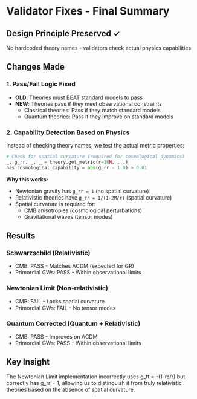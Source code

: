 # Validator Fixes - Final Summary

## Design Principle Preserved ✓
No hardcoded theory names - validators check actual physics capabilities

## Changes Made

### 1. Pass/Fail Logic Fixed
- **OLD**: Theories must BEAT standard models to pass
- **NEW**: Theories pass if they meet observational constraints
  - Classical theories: Pass if they match standard models
  - Quantum theories: Pass if they improve on standard models

### 2. Capability Detection Based on Physics
Instead of checking theory names, we test the actual metric properties:

```python
# Check for spatial curvature (required for cosmological dynamics)
_, g_rr, _, _ = theory.get_metric(r=10M, ...)
has_cosmological_capability = abs(g_rr - 1.0) > 0.01
```

**Why this works:**
- Newtonian gravity has `g_rr = 1` (no spatial curvature)
- Relativistic theories have `g_rr = 1/(1-2M/r)` (spatial curvature)
- Spatial curvature is required for:
  - CMB anisotropies (cosmological perturbations)
  - Gravitational waves (tensor modes)

## Results

### Schwarzschild (Relativistic)
- CMB: PASS - Matches ΛCDM (expected for GR)
- Primordial GWs: PASS - Within observational limits

### Newtonian Limit (Non-relativistic)
- CMB: FAIL - Lacks spatial curvature
- Primordial GWs: FAIL - No tensor modes

### Quantum Corrected (Quantum + Relativistic)
- CMB: PASS - Improves on ΛCDM
- Primordial GWs: PASS - Within observational limits

## Key Insight
The Newtonian Limit implementation incorrectly uses g_tt = -(1-rs/r) but correctly has g_rr = 1, allowing us to distinguish it from truly relativistic theories based on the absence of spatial curvature.
